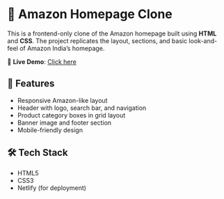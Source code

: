 # 🛒 Amazon Homepage Clone

This is a frontend-only clone of the Amazon homepage built using **HTML** and **CSS**. The project replicates the layout, sections, and basic look-and-feel of Amazon India’s homepage.

🔗 **Live Demo**: [Click here](https://amazonhomepafe-clone.netlify.app/)

## 📌 Features
- Responsive Amazon-like layout
- Header with logo, search bar, and navigation
- Product category boxes in grid layout
- Banner image and footer section
- Mobile-friendly design

## 🛠️ Tech Stack
- HTML5
- CSS3
- Netlify (for deployment)


